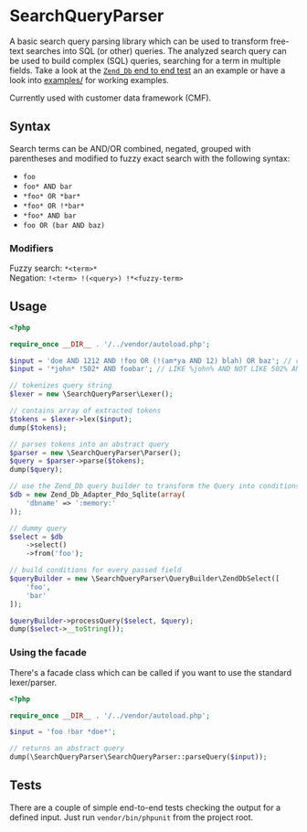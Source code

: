 # SearchQueryParser

A basic search query parsing library which can be used to transform free-text searches 
into SQL (or other) queries. The analyzed search query can be used to build complex
(SQL) queries, searching for a term in multiple fields. Take a look at the 
[`Zend_Db` end to end test](test/ZendDbEndToEndTest.php#L71) an an example or have a
look into [examples/](examples/) for working examples.

Currently used with customer data framework (CMF).

## Syntax 

Search terms can be AND/OR combined, negated, grouped with parentheses and modified to fuzzy exact search with the following syntax:

* `foo`
* `foo* AND bar`
* `*foo* OR *bar*`
* `*foo* OR !*bar*`
* `*foo* AND bar`
* `foo OR (bar AND baz)`

### Modifiers

Fuzzy search: `*<term>*`    
Negation: `!<term> !(<query>) !*<fuzzy-term>`

## Usage

```php
<?php

require_once __DIR__ . '/../vendor/autoload.php';

$input = 'doe AND 1212 AND !foo OR (!(am*ya AND 12) blah) OR baz'; // complex query
$input = '*john* !502* AND foobar'; // LIKE %john% AND NOT LIKE 502% AND = foobar

// tokenizes query string
$lexer = new \SearchQueryParser\Lexer();

// contains array of extracted tokens
$tokens = $lexer->lex($input);
dump($tokens);

// parses tokens into an abstract query
$parser = new \SearchQueryParser\Parser();
$query = $parser->parse($tokens);
dump($query);

// use the Zend_Db query builder to transform the Query into conditions
$db = new Zend_Db_Adapter_Pdo_Sqlite(array(
    'dbname' => ':memory:'
));

// dummy query
$select = $db
    ->select()
    ->from('foo');

// build conditions for every passed field
$queryBuilder = new \SearchQueryParser\QueryBuilder\ZendDbSelect([
    'foo',
    'bar'
]);

$queryBuilder->processQuery($select, $query);
dump($select->__toString());
```

### Using the facade

There's a facade class which can be called if you want to use the standard lexer/parser. 

```php
<?php

require_once __DIR__ . '/../vendor/autoload.php';

$input = 'foo !bar *doe*';

// returns an abstract query
dump(\SearchQueryParser\SearchQueryParser::parseQuery($input));
```

## Tests

There are a couple of simple end-to-end tests checking the output for a defined input. Just run `vendor/bin/phpunit` from
the project root.
